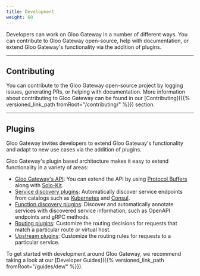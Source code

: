 ```yaml
---
title: Development
weight: 60
---
```


Developers can work on Gloo Gateway in a number of different ways. You can contribute to Gloo Gateway open-source, help with documentation, or extend Gloo Gateway's functionality via the addition of plugins.

---

## Contributing

You can contribute to the Gloo Gateway open-source project by logging issues, generating PRs, or helping with documentation. More information about contributing to Gloo Gateway can be found in our [Contributing]({{% versioned_link_path fromRoot="/contributing/" %}}) section.

---

## Plugins

Gloo Gateway invites developers to extend Gloo Gateway's functionality and adapt to new use cases via the addition of plugins. 

Gloo Gateway's plugin based architecture makes it easy to extend functionality in a variety of areas:

- [Gloo Gateway's API](https://github.com/solo-io/gloo/tree/main/projects/gloo/api/v1): You can extend the API by using [Protocol Buffers](https://developers.google.com/protocol-buffers/) along with [Solo-Kit](https://github.com/solo-io/solo-kit).
- [Service discovery plugins](https://github.com/solo-io/gloo/blob/main/projects/gloo/pkg/discovery/discovery.go#L21): Automatically discover service endpoints from catalogs such as [Kubernetes](https://github.com/solo-io/gloo/tree/main/projects/gloo/pkg/plugins/kubernetes) and [Consul](https://github.com/solo-io/gloo/tree/main/projects/gloo/pkg/plugins/consul).
- [Function discovery plugins](https://github.com/solo-io/gloo/blob/main/projects/discovery/pkg/fds/interface.go#L31): Discover and automatically annotate services with discovered service information, such as OpenAPI endpoints and gRPC methods.
- [Routing plugins](https://github.com/solo-io/gloo/blob/main/projects/gloo/pkg/plugins/plugin_interface.go#L53): Customize the routing decisions for requests that match a particular route or virtual host. 
- [Upstream plugins](https://github.com/solo-io/gloo/tree/main/projects/gloo/pkg/plugins): Customize the routing rules for requests to a particular service.  

To get started with development around Gloo Gateway, we recommend taking a look at our [Developer Guides]({{% versioned_link_path fromRoot="/guides/dev/" %}}).